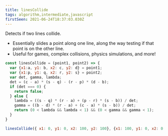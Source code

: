 ```yaml
---
title: linesCollide
tags: algorithm,intermediate,javascript
firstSeen: 2021-06-24T18:37:03.030Z
---
```


Detects if two lines collide.

- Essentially slides a point along one line, along the way testing if that point is on the other line.
- Useful for games, complex collisions, physics simulations, and more!

```js
const linesCollide = (point1, point2) => {
  var {x1:a, y1: b, x2: c, y2: d} = point1;
  var {x1:p, y1: q, x2: r, y2: s} = point2;
  var det, gamma, lambda;
  det = (c - a) * (s - q) - (r - p) * (d - b);
  if (det === 0) {
    return false;
  } else {
    lambda = ((s - q) * (r - a) + (p - r) * (s - b)) / det;
    gamma = ((b - d) * (r - a) + (c - a) * (s - b)) / det;
    return (0 < lambda && lambda < 1) && (0 < gamma && gamma < 1);
  }
}
```

```js
linesCollide({ x1: 0, y1: 0, x2: 100, y2: 100}, {x1: 100, y1: 0, x2: 0, y2: 100}); // true
```
